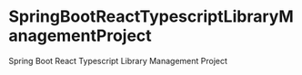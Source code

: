 # SpringBootReactTypescriptLibraryManagementProject
Spring Boot React Typescript Library Management Project
